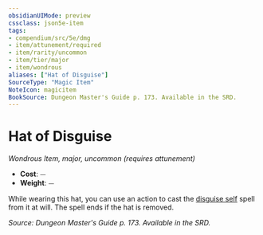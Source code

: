 ```yaml
---
obsidianUIMode: preview
cssclass: json5e-item
tags:
- compendium/src/5e/dmg
- item/attunement/required
- item/rarity/uncommon
- item/tier/major
- item/wondrous
aliases: ["Hat of Disguise"]
SourceType: "Magic Item"
NoteIcon: magicitem
BookSource: Dungeon Master's Guide p. 173. Available in the SRD.
---
```

# Hat of Disguise
*Wondrous Item, major, uncommon (requires attunement)*  

- **Cost**: ⏤
- **Weight**: ⏤

While wearing this hat, you can use an action to cast the [disguise self](/2-Mechanics/CLI/spells/disguise-self.md) spell from it at will. The spell ends if the hat is removed.

*Source: Dungeon Master's Guide p. 173. Available in the SRD.*